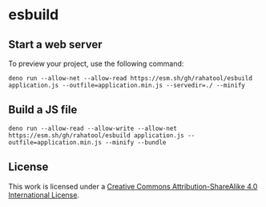 # esbuild
## Start a web server
To preview your project, use the following command:
```shell
deno run --allow-net --allow-read https://esm.sh/gh/rahatool/esbuild application.js --outfile=application.min.js --servedir=./ --minify
```

## Build a JS file
```shell
deno run --allow-read --allow-write --allow-net https://esm.sh/gh/rahatool/esbuild application.js --outfile=application.min.js --minify --bundle
```

## License
This work is licensed under a
[Creative Commons Attribution-ShareAlike 4.0 International License](http://creativecommons.org/licenses/by-sa/4.0/).